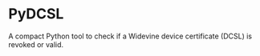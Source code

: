 # PyDCSL
A compact Python tool to check if a Widevine device certificate (DCSL) is revoked or valid.
